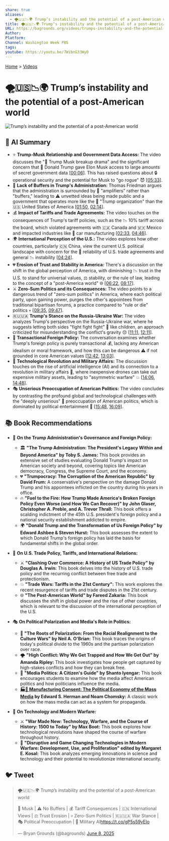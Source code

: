 ```yaml
---
share: true
aliases:
  - 🌪️🇺🇸📉🌍 Trump’s instability and the potential of a post-American world
title: 🌪️🇺🇸📉🌍 Trump’s instability and the potential of a post-American world
URL: https://bagrounds.org/videos/trumps-instability-and-the-potential-of-a-post-american-world
Author: 
Platform: 
Channel: Washington Week PBS
tags: 
youtube: https://youtu.be/7WibnG33Wy0
---
```

[Home](../index.md) > [Videos](./index.md)  
# 🌪️🇺🇸📉🌍 Trump’s instability and the potential of a post-American world  
![Trump’s instability and the potential of a post-American world](https://youtu.be/7WibnG33Wy0)  
  
## 🤖 AI Summary  
* ⭐ **Trump-Musk Relationship and Government Data Access:** The video discusses the "🤝 Trump Musk breakup drama" and the significant concern that 🔑 Donald Trump gave Elon Musk access to large amounts of secret government data \[[00:06](http://www.youtube.com/watch?v=7WibnG33Wy0&t=6)\]. This has raised questions about 🔒 operational security and the potential for Musk to "go rogue" 😈 \[[05:33](http://www.youtube.com/watch?v=7WibnG33Wy0&t=333)\].  
* 📢 **Lack of Buffers in Trump's Administration:** Thomas Friedman argues that the administration is surrounded by 📣 "amplifiers" rather than "buffers," leading to ⚠️ unvetted ideas being made public and a government that operates more like the 🏢 "Trump organization" than the 🇺🇸 United States of America \[[01:50](http://www.youtube.com/watch?v=7WibnG33Wy0&t=110), [02:14](http://www.youtube.com/watch?v=7WibnG33Wy0&t=134)\].  
* 💰 **Impact of Tariffs and Trade Agreements:** The video touches on the consequences of Trump's tariff policies, such as the 📉 10% tariff across the board, which violated agreements with 🇨🇦 Canada and 🇲🇽 Mexico and impacted industries like 🚗 car manufacturing \[[02:33](http://www.youtube.com/watch?v=7WibnG33Wy0&t=153), [04:46](http://www.youtube.com/watch?v=7WibnG33Wy0&t=286)\].  
* 🌍 **International Perception of the U.S.:** The video explores how other countries, particularly 🇨🇳 China, view the current U.S. political landscape with concern for the 🤔 reliability of U.S. trade agreements and general 📉 instability \[[04:24](http://www.youtube.com/watch?v=7WibnG33Wy0&t=264)\].  
* 💔 **Erosion of Trust and Stability in America:** There's a discussion on the shift in the global perception of America, with diminishing 📉 trust in the U.S. to stand for universal values, ⚖️ stability, or the rule of law, leading to the concept of a "post-America world" 🌐 \[[06:22](http://www.youtube.com/watch?v=7WibnG33Wy0&t=382), [08:17](http://www.youtube.com/watch?v=7WibnG33Wy0&t=497)\].  
* ⚔️ **Zero-Sum Politics and its Consequences:** The video points to a dangerous trend of "zero-sum politics" in America, where each political party, upon gaining power, purges the other's appointees from traditional bipartisan forums, a practice compared to "rule or die" politics 💀 \[[09:35](http://www.youtube.com/watch?v=7WibnG33Wy0&t=575), [09:47](http://www.youtube.com/watch?v=7WibnG33Wy0&t=587)\].  
* 🇷🇺🇺🇦 **Trump's Stance on the Russia-Ukraine War:** The video analyzes Trump's perspective on the Russia-Ukraine war, where he suggests letting both sides "fight fight fight" 🤼 like children, an approach criticized for misunderstanding the conflict's gravity 😔 \[[11:11](http://www.youtube.com/watch?v=7WibnG33Wy0&t=671), [12:11](http://www.youtube.com/watch?v=7WibnG33Wy0&t=731)\].  
* 🤝 **Transactional Foreign Policy:** The conversation examines whether Trump's foreign policy is purely transactional 💰, lacking any American idealism or moral framework, and how this can be dangerous ⚠️ if not grounded in core American values \[[12:42](http://www.youtube.com/watch?v=7WibnG33Wy0&t=762), [13:03](http://www.youtube.com/watch?v=7WibnG33Wy0&t=783)\].  
* 🤖 **Technological Revolution and Military Affairs:** The discussion touches on the rise of artificial intelligence (AI) and its connection to a revolution in military affairs 🚀, where inexpensive drones can take out expensive military assets, leading to "asymmetric warfare" 💥 \[[14:06](http://www.youtube.com/watch?v=7WibnG33Wy0&t=846), [14:48](http://www.youtube.com/watch?v=7WibnG33Wy0&t=888)\].  
* 🎭 **Unserious Preoccupation of American Politics:** The video concludes by contrasting the profound global and technological challenges with the "deeply unserious" 🤔 preoccupation of American politics, which is dominated by political entertainment 🤡 \[[15:48](http://www.youtube.com/watch?v=7WibnG33Wy0&t=948), [16:09](http://www.youtube.com/watch?v=7WibnG33Wy0&t=969)\].  
  
## 📚 Book Recommendations  
  
* 📖 **On the Trump Administration's Governance and Foreign Policy:**  
    * 🏛️ **"The Trump Administration: The President's Legacy Within and Beyond America" by Toby S. James:** This book provides an extensive set of studies evaluating Donald Trump's impact on American society and beyond, covering topics like American democracy, Congress, the Supreme Court, and the economy.  
    * 💔 **"Trumpocracy: The Corruption of the American Republic" by David Frum:** A conservative's perspective on the damage Donald Trump and his appointees inflicted on the country during his years in office.  
    * 🔥 **"Fuel to the Fire: How Trump Made America's Broken Foreign Policy Even Worse (and How We Can Recover)" by John Glaser, Christopher A. Preble, and A. Trevor Thrall:** This book offers a scalding indictment of the 45th U.S. president's foreign policy and a national security establishment addicted to empire.  
    * 🌍 **"Donald Trump and the Transformation of Us Foreign Policy" by Edward Ashbee & Steven Hurst:** This book assesses the extent to which Donald Trump's foreign policy has laid the basis for fundamental shifts in the global order.  
  
* 💸 **On U.S. Trade Policy, Tariffs, and International Relations:**  
    * ⚔️ **"Clashing Over Commerce: A History of US Trade Policy" by Douglas A. Irwin:** This book delves into the history of U.S. trade policy and the recurring conflict between free trade and protectionism.  
    * 💥 **"Trade Wars: Tariffs in the 21st Century":** This work explores the recent resurgence of tariffs and trade disputes in the 21st century.  
    * 🌐 **"The Post-American World" by Fareed Zakaria:** This book discusses the shift in global power and the rise of other countries, which is relevant to the discussion of the international perception of the U.S.  
  
* 🎭 **On Political Polarization and Media's Role in Politics:**  
    * 🤯 **"The Roots of Polarization: From the Racial Realignment to the Culture Wars" by Neil A. O'Brian:** This book traces the origins of today's political divide to the 1960s and the partisan polarization over race.  
    * 🌪️ **"High Conflict: Why We Get Trapped and How We Get Out" by Amanda Ripley:** This book investigates how people get captured by high-stakes conflicts and how they can break free.  
    * 📰 **"Media Politics: A Citizen's Guide" by Shanto Iyengar:** This book encourages students to examine how the media affect American politics and how politicians influence the media.  
    * **[🏭🫡 Manufacturing Consent: The Political Economy of the Mass Media](../books/manufacturing-consent.md) by Edward S. Herman and Noam Chomsky:** A classic work on how the mass media can act as a system for propaganda.  
  
* 🤖 **On Technology and Modern Warfare:**  
    * ⚔️ **"War Made New: Technology, Warfare, and the Course of History: 1500 to Today" by Max Boot:** This book explores how technological revolutions have shaped the course of warfare throughout history.  
    * 🚀 **"Disruptive and Game Changing Technologies in Modern Warfare: Development, Use, and Proliferation" edited by Margaret E. Kosal:** This book analyzes emerging innovations in science and technology and their potential to revolutionize international security.  
  
## 🐦 Tweet  
<blockquote class="twitter-tweet" data-theme="dark"><p lang="en" dir="ltr">🌪️🇺🇸📉🌍 Trump’s instability and the potential of a post-American world<br><br>👊 Musk | ⚠️ No Buffers | 💰 Tariff Consequences | 🇨🇳 International Views | ⚖️ Trust Erosion | 💀 Zero-Sum Politics | 🇷🇺🇺🇦 War Stance | 🎭 Political Preoccupation | 🤖 Military AI<a href="https://t.co/gP5s59yEIo">https://t.co/gP5s59yEIo</a></p>&mdash; Bryan Grounds (@bagrounds) <a href="https://twitter.com/bagrounds/status/1931506110030319775?ref_src=twsrc%5Etfw">June 8, 2025</a></blockquote> <script async src="https://platform.twitter.com/widgets.js" charset="utf-8"></script>